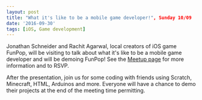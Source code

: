 ```yaml
---
layout: post
title: "What it's like to be a mobile game developer!", Sunday 10/09
date: '2016-09-30'
tags: [iOS, Game development]
---
```


Jonathan Schneider and Rachit Agarwal, local creators of iOS game FunPop, will be visiting to talk about what it's like to be a mobile game developer and will be demoing FunPop! See the [Meetup page](http://www.meetup.com/CoderDojoDC/events/234204971/) for more information and to RSVP.

After the presentation, join us for some coding with friends using Scratch, Minecraft, HTML, Arduinos and more. Everyone will have a chance to demo their projects at the end of the meeting time permitting. 
